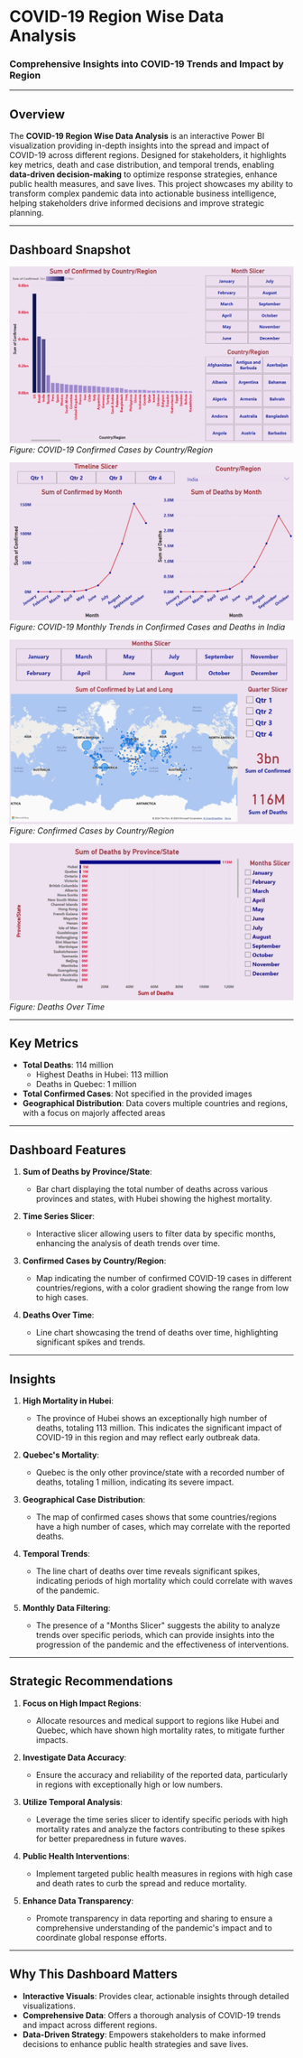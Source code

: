 # **COVID-19 Region Wise Data Analysis**  
### **Comprehensive Insights into COVID-19 Trends and Impact by Region**  

---

## **Overview**  
The **COVID-19 Region Wise Data Analysis** is an interactive Power BI visualization providing in-depth insights into the spread and impact of COVID-19 across different regions. Designed for stakeholders, it highlights key metrics, death and case distribution, and temporal trends, enabling **data-driven decision-making** to optimize response strategies, enhance public health measures, and save lives. This project showcases my ability to transform complex pandemic data into actionable business intelligence, helping stakeholders drive informed decisions and improve strategic planning.

---

## **Dashboard Snapshot**  

![COVID-19 Region Wise Data Analysis](Images/Image_01.png)  
*Figure: COVID-19 Confirmed Cases by Country/Region*  

![COVID-19 Region Wise Data Analysis](Images/Image_02.png)  
*Figure: COVID-19 Monthly Trends in Confirmed Cases and Deaths in India*  

![COVID-19 Region Wise Data Analysis Dashboard - Confirmed Cases by Country/Region](Images/Image_03.png)  
*Figure: Confirmed Cases by Country/Region*  

![COVID-19 Region Wise Data Analysis Dashboard - Deaths Over Time](Images/Image_04.png)  
*Figure: Deaths Over Time*

---

## **Key Metrics**  
- **Total Deaths**: 114 million  
   - Highest Deaths in Hubei: 113 million  
   - Deaths in Quebec: 1 million  
- **Total Confirmed Cases**: Not specified in the provided images
- **Geographical Distribution**: Data covers multiple countries and regions, with a focus on majorly affected areas

---

## **Dashboard Features**  

1. **Sum of Deaths by Province/State**:  
   - Bar chart displaying the total number of deaths across various provinces and states, with Hubei showing the highest mortality.

2. **Time Series Slicer**:  
   - Interactive slicer allowing users to filter data by specific months, enhancing the analysis of death trends over time.

3. **Confirmed Cases by Country/Region**:  
   - Map indicating the number of confirmed COVID-19 cases in different countries/regions, with a color gradient showing the range from low to high cases.

4. **Deaths Over Time**:  
   - Line chart showcasing the trend of deaths over time, highlighting significant spikes and trends.

---

## **Insights**  

1. **High Mortality in Hubei**:  
   - The province of Hubei shows an exceptionally high number of deaths, totaling 113 million. This indicates the significant impact of COVID-19 in this region and may reflect early outbreak data.

2. **Quebec's Mortality**:  
   - Quebec is the only other province/state with a recorded number of deaths, totaling 1 million, indicating its severe impact.

3. **Geographical Case Distribution**:  
   - The map of confirmed cases shows that some countries/regions have a high number of cases, which may correlate with the reported deaths.

4. **Temporal Trends**:  
   - The line chart of deaths over time reveals significant spikes, indicating periods of high mortality which could correlate with waves of the pandemic.

5. **Monthly Data Filtering**:  
   - The presence of a "Months Slicer" suggests the ability to analyze trends over specific periods, which can provide insights into the progression of the pandemic and the effectiveness of interventions.

---

## **Strategic Recommendations**  

1. **Focus on High Impact Regions**:  
   - Allocate resources and medical support to regions like Hubei and Quebec, which have shown high mortality rates, to mitigate further impacts.

2. **Investigate Data Accuracy**:  
   - Ensure the accuracy and reliability of the reported data, particularly in regions with exceptionally high or low numbers.

3. **Utilize Temporal Analysis**:  
   - Leverage the time series slicer to identify specific periods with high mortality rates and analyze the factors contributing to these spikes for better preparedness in future waves.

4. **Public Health Interventions**:  
   - Implement targeted public health measures in regions with high case and death rates to curb the spread and reduce mortality.

5. **Enhance Data Transparency**:  
   - Promote transparency in data reporting and sharing to ensure a comprehensive understanding of the pandemic's impact and to coordinate global response efforts.

---

## **Why This Dashboard Matters**  
- **Interactive Visuals**: Provides clear, actionable insights through detailed visualizations.  
- **Comprehensive Data**: Offers a thorough analysis of COVID-19 trends and impact across different regions.  
- **Data-Driven Strategy**: Empowers stakeholders to make informed decisions to enhance public health strategies and save lives.
